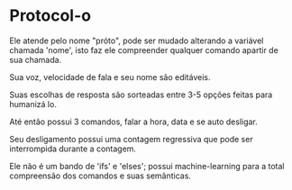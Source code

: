 # Protocol-o
 
Ele atende pelo nome "próto", pode ser mudado alterando a variável chamada 'nome', isto faz ele compreender qualquer comando apartir de sua chamada.

Sua voz, velocidade de fala e seu nome são editáveis.

Suas escolhas de resposta são sorteadas entre 3-5 opções feitas para humanizá lo.

Até então possui 3 comandos, falar a hora, data e se auto desligar.

Seu desligamento possui uma contagem regressiva que pode ser interrompida durante a contagem.

Ele não é um bando de 'ifs' e 'elses'; possui machine-learning para a total compreensão dos comandos e suas semânticas.